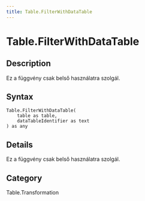 ```yaml
---
title: Table.FilterWithDataTable
---
```


# Table.FilterWithDataTable


## Description

Ez a függvény csak belső használatra szolgál.


## Syntax

```powerquery
Table.FilterWithDataTable(
    table as table,
    dataTableIdentifier as text
) as any
```


## Details

Ez a függvény csak belső használatra szolgál.



## Category
Table.Transformation
